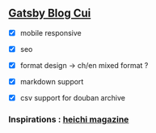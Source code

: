 ## [Gatsby Blog Cui](https://cui-blog.netlify.app/)

- [x] mobile responsive
- [x] seo 
- [x] format design -> ch/en mixed format ?
- [x] markdown support
- [x] csv support for douban archive




### Inspirations : [heichi magazine](http://www.heichimagazine.org/en/about/5/heichi-magazine) 



